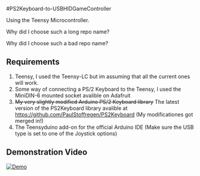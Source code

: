 #PS2Keyboard-to-USBHIDGameController

Using the Teensy Microcontroller.

Why did I choose such a long repo name?

Why did I choose such a bad repo name?

## Requirements
1. Teensy, I used the Teensy-LC but im assuming that all the current ones will work.
2. Some way of connecting a PS/2 Keyboard to the Teensy, I used the MiniDIN-6 mounted socket avalible on Adafruit
3. ~~My very slightly modified Arduino PS/2 Keyboard library~~ The latest version of the PS2Keyboard library avalible at https://github.com/PaulStoffregen/PS2Keyboard (My modificationes got merged in!)
4. The Teensyduino add-on for the official Arduino IDE (Make sure the USB type is set to one of the Joystick options)

## Demonstration Video

[![Demo](https://img.youtube.com/vi/qDycjvavt3w/0.jpg)](https://www.youtube.com/watch?v=qDycjvavt3w)

